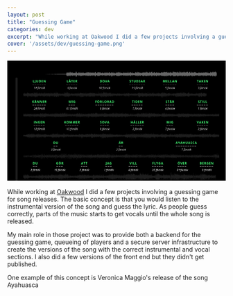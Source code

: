 ```yaml
---
layout: post
title: "Guessing Game"
categories: dev
excerpt: "While working at Oakwood I did a few projects involving a guessing game for song releases. The basic concept is that you would listen to the instrumental version of the song and guess the lyric."
cover: '/assets/dev/guessing-game.png'
---
```


![](/assets/dev/guessing-game.png)

While working at [Oakwood](http://oakwood.se/) I did a few projects involving a guessing game for song releases. The basic concept is that you would listen to the instrumental version of the song and guess the lyric. As people guess correctly, parts of the music starts to get vocals until the whole song is released.

My main role in those project was to provide both a backend for the guessing game, queueing of players and a secure server infrastructure to create the versions of the song with the correct instrumental and vocal sections. I also did a few versions of the front end but they didn't get published.

One example of this concept is Veronica Maggio's release of the song Ayahuasca
